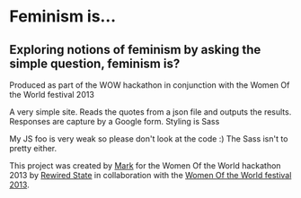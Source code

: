 # Feminism is…

## Exploring notions of feminism by asking the simple question, feminism is?
Produced as part of the WOW hackathon in conjunction with the Women Of the World festival 2013 

A very simple site. Reads the quotes from a json file and outputs the results. Responses are capture by a Google form. Styling is Sass

My JS foo is very weak so please don't look at the code :) The Sass isn't to pretty either. 

This project was created by [Mark](https://twitter.com/M6_D6) for the Women Of the World
hackathon 2013 by [Rewired State](http://rewiredstate.org/) in collaboration with the [Women Of
the World festival 2013](http://wow.southbankcentre.co.uk/).

